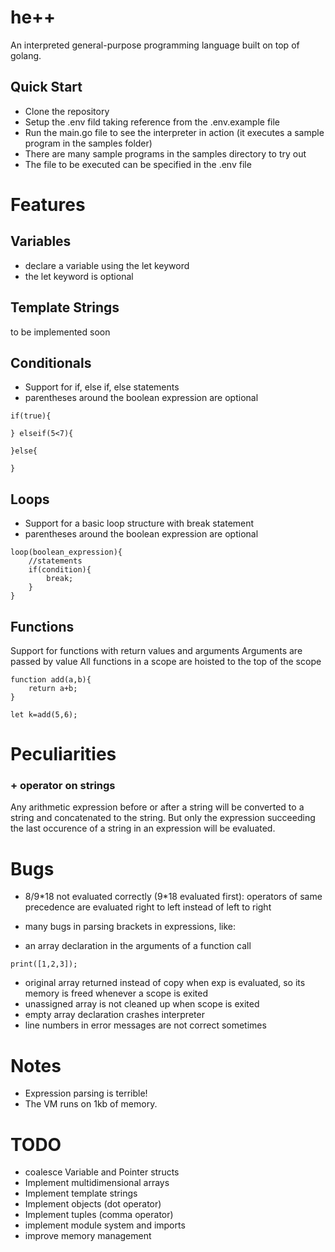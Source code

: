 # he++
An interpreted general-purpose programming language built on top of golang.


## Quick Start
* Clone the repository
* Setup the .env fild taking reference from the .env.example file
* Run the main.go file to see the interpreter in action (it executes a sample program in the samples folder)
* There are many sample programs in the samples directory to try out
* The file to be executed can be specified in the .env file

# Features

## Variables
* declare a variable using the let keyword
* the let keyword is optional

## Template Strings
to be implemented soon

## Conditionals
* Support for if, else if, else statements
* parentheses around the boolean expression are optional

```
if(true){

} elseif(5<7){

}else{
    
}
```

## Loops
* Support for a basic loop structure with break statement
* parentheses around the boolean expression are optional
```
loop(boolean_expression){
    //statements
    if(condition){
        break;
    }
}
```

## Functions
Support for functions with return values and arguments
Arguments are passed by value
All functions in a scope are hoisted to the top of the scope

```
function add(a,b){
    return a+b;
}

let k=add(5,6);
```




# Peculiarities

### + operator on strings
Any arithmetic expression before or after a string will be converted to a string and concatenated to the string. 
But only the expression succeeding the last occurence of a string in an expression will be evaluated.


# Bugs
 
* 8/9\*18 not evaluated correctly (9*18 evaluated first): 
operators of same precedence are evaluated right to left instead of left to right

* many bugs in parsing brackets in expressions, like:
- an array declaration in the arguments of a function call
```
print([1,2,3]);
```
* original array returned instead of copy when exp is evaluated, so its memory is freed whenever a scope is exited
* unassigned array is not cleaned up when scope is exited
* empty array declaration crashes interpreter
* line numbers in error messages are not correct sometimes



# Notes
* Expression parsing is terrible!
* The VM runs on 1kb of memory.


# TODO
* coalesce Variable and Pointer structs
* Implement multidimensional arrays
* Implement template strings
* Implement objects (dot operator)
* Implement tuples (comma operator)
* implement module system and imports
* improve memory management